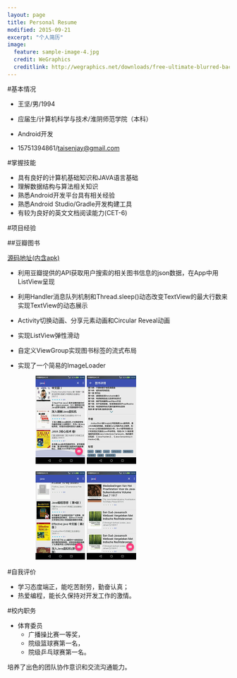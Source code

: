 ```yaml
---
layout: page
title: Personal Resume
modified: 2015-09-21
excerpt: "个人简历"
image:
  feature: sample-image-4.jpg
  credit: WeGraphics
  creditlink: http://wegraphics.net/downloads/free-ultimate-blurred-background-pack/
---
```


#基本情况

- 王坚/男/1994

- 应届生/计算机科学与技术/淮阴师范学院（本科）

- Android开发

- 15751394861/taisenjay@gmail.com

#掌握技能

- 具有良好的计算机基础知识和JAVA语言基础
- 理解数据结构与算法相关知识
- 熟悉Android开发平台具有相关经验
- 熟悉Android Studio/Gradle开发构建工具
- 有较为良好的英文文档阅读能力(CET-6)

#项目经验
	
##豆瓣图书

[源码地址(内含apk)](http://taisenjay.com/files/DoubanBooks.zip)

- 利用豆瓣提供的API获取用户搜索的相关图书信息的json数据，在App中用ListView呈现
- 利用Handler消息队列机制和Thread.sleep()动态改变TextView的最大行数来实现TextView的动态展示
- Activity切换动画、分享元素动画和Circular Reveal动画
- 实现ListView弹性滑动
- 自定义ViewGroup实现图书标签的流式布局
- 实现了一个简易的ImageLoader

	<figure class="half">
        <img src="/images/dbb1.gif" />
		<img src="/images/dbb2.gif"/>
    </figure>

	<figure class="half">
        <img src="/images/dbb3.gif" />
		<img src="/images/dbb4.gif"/>
    </figure>

#自我评价

- 学习态度端正，能吃苦耐劳，勤奋认真；
- 热爱编程，能长久保持对开发工作的激情。

#校内职务

- 体育委员
	- 广播操比赛一等奖，
	- 院级篮球赛第一名，
	- 院级乒乓球赛第一名。

培养了出色的团队协作意识和交流沟通能力。

